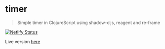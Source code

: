 # timer

> Simple timer in ClojureScript using shadow-cljs, reagent and re-frame

[![Netlify Status](https://api.netlify.com/api/v1/badges/b0c3e737-9cff-438c-99be-fedc3bef92e6/deploy-status)](https://app.netlify.com/sites/goofy-leakey-543e1d/deploys)

Live version [here](https://timer.rameezkhan.dev)
